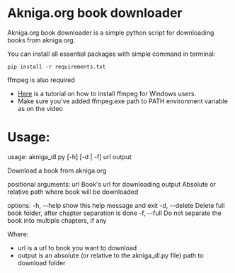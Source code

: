 # Akniga.org book downloader
Akniga.org book downloader is a simple python script for downloading books from akniga.org.

You can install all essential packages with simple command in terminal:
```
pip install -r requirements.txt
```

ffmpeg is also required
* [Here](https://www.youtube.com/watch?v=jZLqNocSQDM) is a tutorial on how to install ffmpeg for Windows users.
* Make sure you've added ffmpeg.exe path to PATH environment variable as on the video

# Usage:
usage: akniga_dl.py [-h] [-d | -f] url output

Download a book from akniga.org

positional arguments:
  url           Book's url for downloading
  output        Absolute or relative path where book will be downloaded

options:
  -h, --help    show this help message and exit
  -d, --delete  Delete full book folder, after chapter separation is done
  -f, --full    Do not separate the book into multiple chapters, if any

Where:
- url is a url to book you want to download
- output is an absolute (or relative to the akniga_dl.py file) path to download folder
